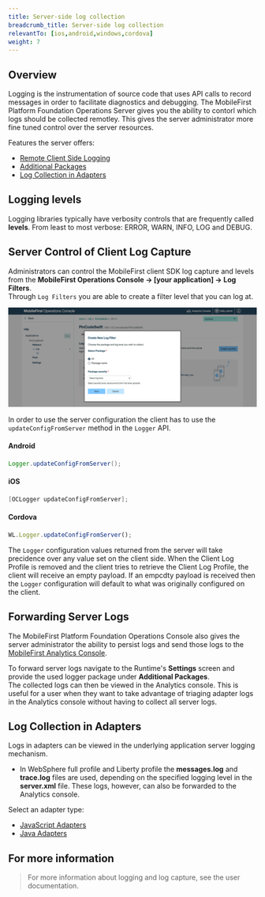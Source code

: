 ```yaml
---
title: Server-side log collection
breadcrumb_title: Server-side log collection
relevantTo: [ios,android,windows,cordova]
weight: 7
---
```


## Overview
Logging is the instrumentation of source code that uses API calls to record messages in order to facilitate diagnostics and debugging. The MobileFirst Platform Foundation Operations Server gives you the ability to contorl which logs should be collected remotley. This gives the server administrator more fine tuned control over the server resources.

Features the server offers:

* [Remote Client Side Logging](#server-control-of-client-log-capture)
* [Additional Packages](#additional-packages)
* [Log Collection in Adapters](#log-collection-in-adapters)

## Logging levels
Logging libraries typically have verbosity controls that are frequently called **levels**. From least to most verbose: ERROR, WARN, INFO, LOG and DEBUG. 

## Server Control of Client Log Capture
Administrators can control the MobileFirst client SDK log capture and levels from the **MobileFirst Operations Console → [your application] → Log Filters**.  
Through `Log Filters` you are able to create a filter level that you can log at.

![Log filtering from the console](log-filtering.png)

In order to use the server configuration the client has to use the `updateConfigFromServer` method in the `Logger` API.

#### Android

```java
Logger.updateConfigFromServer();
```

#### iOS

```objective-c
[OCLogger updateConfigFromServer];
```

#### Cordova

```javascript
WL.Logger.updateConfigFromServer();
```

The `Logger` configuration values returned from the server will take precidence over any value set on the client side. When the Client Log Profile is removed and the client tries to retrieve the Client Log Profile, the client will receive an empty payload. If an empcdty payload is received then the `Logger` configuration will default to what was originally configured on the client.

## Forwarding Server Logs
The MobileFirst Platform Foundation Operations Console also gives the server administrator the ability to persist logs and send those logs to the [MobileFirst Analytics Console](../operational-analytics/). 

To forward server logs navigate to the Runtime's **Settings** screen and provide the used logger package under **Additional Packages**.  
The collected logs can then be viewed in the Analytics console. This is useful for a user when they want to take advantage of triaging adapter logs in the Analytics console without having to collect all server logs. 

## Log Collection in Adapters
Logs in adapters can be viewed in the underlying application server logging mechanism.  

* In WebSphere full profile and Liberty profile the **messages.log** and **trace.log** files are used, depending on the specified logging level in the **server.xml** file. These logs, however, can also be forwarded to the Analytics console. 

Select an adapter type:

* [JavaScript Adapters](javascript-adapter/)
* [Java Adapters](java-adapter/)

## For more information
> For more information about logging and log capture, see the user documentation.
